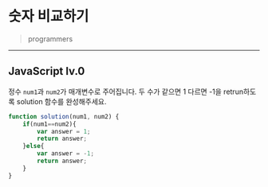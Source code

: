 # 숫자 비교하기

> programmers
> 

---

## JavaScript lv.0

정수 `num1`과 `num2`가 매개변수로 주어집니다. 두 수가 같으면 1 다르면 -1을 retrun하도록 solution 함수를 완성해주세요.

```javascript
function solution(num1, num2) {
    if(num1==num2){
        var answer = 1;
        return answer;
    }else{
        var answer = -1;
        return answer;
    }
}
```